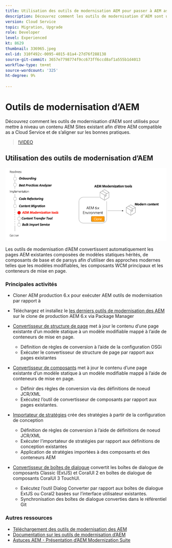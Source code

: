 ```yaml
---
title: Utilisation des outils de modernisation AEM pour passer à AEM as a Cloud Service
description: Découvrez comment les outils de modernisation d’AEM sont utilisés pour mettre à niveau un projet et un contenu AEM existant afin d’être as a Cloud Service.
version: Cloud Service
topic: Migration, Upgrade
role: Developer
level: Experienced
kt: 8629
thumbnail: 336965.jpeg
exl-id: 310f492c-0095-4015-81a4-27d76f288138
source-git-commit: 3657e7798774f9cc673ff6ccd8af1a555b1d4013
workflow-type: tm+mt
source-wordcount: '325'
ht-degree: 9%

---
```



# Outils de modernisation d’AEM

Découvrez comment les outils de modernisation d’AEM sont utilisés pour mettre à niveau un contenu AEM Sites existant afin d’être AEM compatible as a Cloud Service et de s’aligner sur les bonnes pratiques.

>[!VIDEO](https://video.tv.adobe.com/v/336965/?quality=12&learn=on)

## Utilisation des outils de modernisation d’AEM

![Cycle de vie des outils de modernisation d’AEM](./assets/aem-modernization-tools.png)

Les outils de modernisation d’AEM convertissent automatiquement les pages AEM existantes composées de modèles statiques hérités, de composants de base et de parsys afin d’utiliser des approches modernes telles que les modèles modifiables, les composants WCM principaux et les conteneurs de mise en page.

### Principales activités

+ Cloner AEM production 6.x pour exécuter AEM outils de modernisation par rapport à
+ Téléchargez et installez le [les derniers outils de modernisation des AEM](https://github.com/adobe/aem-modernize-tools/releases/latest) sur le clone de production AEM 6.x via Package Manager

+ [Convertisseur de structure de page](https://opensource.adobe.com/aem-modernize-tools/pages/tools/page-structure.html) met à jour le contenu d’une page existante d’un modèle statique à un modèle modifiable mappé à l’aide de conteneurs de mise en page.
   + Définition de règles de conversion à l’aide de la configuration OSGi
   + Exécuter le convertisseur de structure de page par rapport aux pages existantes

+ [Convertisseur de composants](https://opensource.adobe.com/aem-modernize-tools/pages/tools/component.html) met à jour le contenu d’une page existante d’un modèle statique à un modèle modifiable mappé à l’aide de conteneurs de mise en page.
   + Définir des règles de conversion via des définitions de noeud JCR/XML
   + Exécutez l’outil de convertisseur de composants par rapport aux pages existantes.

+ [Importateur de stratégies](https://opensource.adobe.com/aem-modernize-tools/pages/tools/policy-importer.html) crée des stratégies à partir de la configuration de conception
   + Définition de règles de conversion à l’aide de définitions de noeud JCR/XML
   + Exécuter l’importateur de stratégies par rapport aux définitions de conception existantes
   + Application de stratégies importées à des composants et des conteneurs AEM

+ [Convertisseur de boîtes de dialogue](https://opensource.adobe.com/aem-modernize-tools/pages/tools/dialog.html) convertit les boîtes de dialogue de composants Classic (ExtJS) et CoralUI 2 en boîtes de dialogue de composants CoralUI 3 TouchUI.
   + Exécutez l’outil Dialog Converter par rapport aux boîtes de dialogue ExtJS ou Coral2 basées sur l’interface utilisateur existantes.
   + Synchronisation des boîtes de dialogue converties dans le référentiel Git

### Autres ressources 

+ [Téléchargement des outils de modernisation des AEM](https://github.com/adobe/aem-modernize-tools/releases/latest)
+ [Documentation sur les outils de modernisation d’AEM](https://opensource.adobe.com/aem-modernize-tools/)
+ [Astuces AEM - Présentation d’AEM Modernization Suite](https://helpx.adobe.com/experience-manager/kt/eseminars/gems/Introducing-the-AEM-Modernization-Suite.html)
